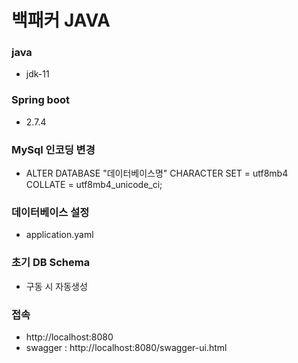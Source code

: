 # 백패커 JAVA

### java
- jdk-11

### Spring boot
- 2.7.4

### MySql 인코딩 변경
- ALTER DATABASE "데이터베이스명" CHARACTER SET = utf8mb4 COLLATE = utf8mb4_unicode_ci;

### 데이터베이스 설정
- application.yaml

### 초기 DB Schema
- 구동 시 자동생성

### 접속
- http://localhost:8080
- swagger : http://localhost:8080/swagger-ui.html